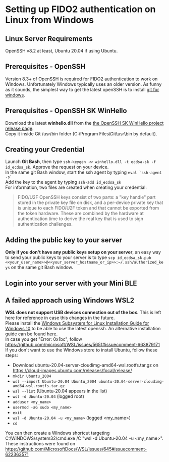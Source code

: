 # Setting up FIDO2 authentication on Linux from Windows

## Linux Server Requirements
OpenSSH v8.2 at least, Ubuntu 20.04 if using Ubuntu.

## Prerequisites - OpenSSH
Version 8.3+ of OpenSSH is required for FIDO2 authentication to work on Windows. Unfortunately Windows typically uses an older version.  As funny as it sounds, the simplest way to get the latest openSSH is to install <a href="https://git-scm.com/download/win">git for windows</a>.

## Prerequisites - OpenSSH SK WinHello
Download the latest **winhello.dll** from the <a href="https://github.com/tavrez/openssh-sk-winhello/releases">the OpenSSH SK WinHello project release page</a>.  
Copy it inside Git /usr/bin folder (C:\Program Files\Git\usr\bin by default).  

## Creating your Credential
Launch **Git Bash**, then type ```ssh-keygen -w winhello.dll -t ecdsa-sk -f id_ecdsa_sk```. Approve the request on your device.  
In the same git Bash window, start the ssh agent by typing ```eval `ssh-agent -s` ```  
Add the key to the agent by typing ```ssh-add id_ecdsa_sk```  
For information, two files are created when creating your credential:  
> FIDO/U2F OpenSSH keys consist of two parts: a "key handle" part stored in the private key file on disk, and a per-device private key that is unique to each FIDO/U2F token and that cannot be exported from the token hardware. These are combined by the hardware at authentication time to derive the real key that is used to sign authentication challenges.

## Adding the public key to your server
**Only if you don't have any public keys setup on your server**, an easy way to send your public keys to your server is to type ```scp id_ecdsa_sk.pub <<your_user_name>>@<<your_server_hostname_or_ip>>:~/.ssh/authorized_keys``` on the same git Bash window.

## Login into your server with your Mini BLE



## A failed approach using Windows WSL2
**WSL does not support USB devices connection out of the box.** This is left here for reference in case this changes in the future.  
Please install the <a href="https://docs.microsoft.com/en-us/windows/wsl/install-win10">Windows Subsystem for Linux Installation Guide for Windows 10</a> to be able to use the latest openssh. An alternative installation guide can be found <a href="https://ubuntu.com/blog/ubuntu-on-wsl-2-is-generally-available">here</a>.  
In case you get "Error: 0x1bc", follow https://github.com/microsoft/WSL/issues/5651#issuecomment-663879171  
If you don't want to use the Windows store to install Ubuntu, follow these steps:
- Download ubuntu-20.04-server-cloudimg-amd64-wsl.rootfs.tar.gz on https://cloud-images.ubuntu.com/releases/focal/release/
- ```mkdir Ubuntu_2004```
- ```wsl --import Ubuntu-20.04 Ubuntu_2004 ubuntu-20.04-server-cloudimg-amd64-wsl.rootfs.tar.gz```
- ```wsl --list``` (Ubuntu-20.04 appears in the list)
- ```wsl -d Ubuntu-20.04``` (logged root)
- ```adduser <my_name>```
- ```usermod -aG sudo <my_name>```
- ```exit```
- ```wsl -d Ubuntu-20.04 -u <my_name>``` (logged <my_name>)
- ```cd```

You can then create a Windows shortcut targeting C:\WINDOWS\system32\cmd.exe /C "wsl -d Ubuntu-20.04 -u <my_name>".  
These instructions were found on https://github.com/MicrosoftDocs/WSL/issues/645#issuecomment-622363571
